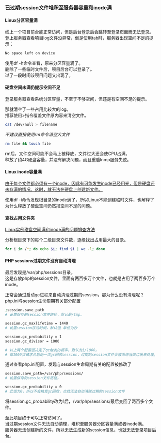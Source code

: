### 已过期session文件堆积至服务器容量和inode满   
  
#### Linux分区容量满   
线上一个项目前台能正常访问，但是后台登录后会跳转至登录页面而无法登录。  
登上服务器查看项目log文件没异常，倒是使用tab时，服务器出现空间不足的提示：

```bash
No space left on device
```

使用df -h命令查看，原来分区容量满了。  
删除了一些临时文件后，项目后台可以登录了。  
过了一段时间该项目问题又出现了。  

#### 硬盘空间未满仍提示空间不足  
登录服务器查看系统分区容量，不至于不够空间，但还是有空间不足的提示。  
  
  
那就清空了一些占用比较大的log。  
推荐使用>指令覆盖文件原内容来清空文件。  
```bash
cat /dev/null > filename
```



*不建议直接使用rm命令清空大文件*

```bash
rm file && touch file
```

rm后，文件空间可能不会马上被释放，文件过大还会使CPU占满。  
释放了约4G硬盘容量，并没有解决问题，而且重启lnmp服务失败。  
  

#### Linux inode容量满

[由于每个文件都必须有一个inode，因此有可能发生inode已经用光，但是硬盘还未存满的情况。这时，就无法在硬盘上创建新文件。](https://www.ruanyifeng.com/blog/2011/12/inode.html)  

使用df -i命令发现根目录的inode满了，所以Linux不能创建临时文件，也解释了为什么释放了硬盘空间仍然报空间不足的问题。  



#### 查找占用文件夹

[Linux实例磁盘空间满和inode满的问题排查方法](https://help.aliyun.com/document_detail/42531.html)  

分析根目录下的每个二级目录文件数，逐级找出占用最大的目录。  

```bash
for i in /*; do echo $i; find $i | wc -l; done
```



#### PHP sessions过期文件没有自动清理  
最后发现是/var/php/sessions目录。  
这是存放php的session文件，里面有两百多万个文件，也就是占用了两百多万个inode。  


正常会通过启动gc进程来自动清理过期的session，那为什么没有清理呢？  
php.ini与session生命周期有关部分配置

```bash
;session.save_path
# 设置保存的session文件路径，默认是/tmp。

session.gc_maxlifetime = 1440
# 设置session存活时间，默认值 单位为秒

session.gc_probability = 1
session.gc_divisor = 1000

# 以上两个配置值决定了gc触发的概率，默认为1/1000。
# 每1000次请求会启动一次gc回收session，过期的session文件会被系统当做垃圾来处理。
```



通过查看php.ini配置，发现与session生命周期有关的配置被修改了   

```bash
session.save_path=/var/php/sessions/
# 设置保存的session文件路径。

session.gc_probability = 0
# 此值为0，所以不会触发gc回收，也就无法自动清除过期的session文件
```

将session.gc_probability改为1后，/var/php/sessions/最后变回了两百多个文件。  
  
  
至此项目终于可以正常访问了。  
当过期session文件无法自动清理，堆积至服务器分区容量满或者inode满。  
服务器无法创建新的文件，所以无法生成新的session信息，也就无法登录项目后台。
